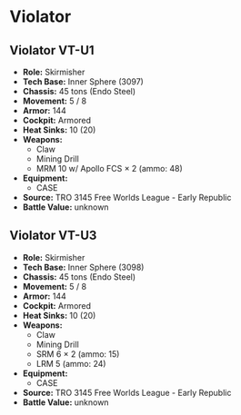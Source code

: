# Violator
## Violator VT-U1
- **Role:** Skirmisher
- **Tech Base:** Inner Sphere (3097)
- **Chassis:** 45 tons (Endo Steel)
- **Movement:** 5 / 8
- **Armor:** 144
- **Cockpit:** Armored
- **Heat Sinks:** 10 (20)
- **Weapons:**
  - Claw
  - Mining Drill
  - MRM 10 w/ Apollo FCS × 2 (ammo: 48)
- **Equipment:**
  - CASE
- **Source:** TRO 3145 Free Worlds League - Early Republic
- **Battle Value:** unknown

## Violator VT-U3
- **Role:** Skirmisher
- **Tech Base:** Inner Sphere (3098)
- **Chassis:** 45 tons (Endo Steel)
- **Movement:** 5 / 8
- **Armor:** 144
- **Cockpit:** Armored
- **Heat Sinks:** 10 (20)
- **Weapons:**
  - Claw
  - Mining Drill
  - SRM 6 × 2 (ammo: 15)
  - LRM 5 (ammo: 24)
- **Equipment:**
  - CASE
- **Source:** TRO 3145 Free Worlds League - Early Republic
- **Battle Value:** unknown

